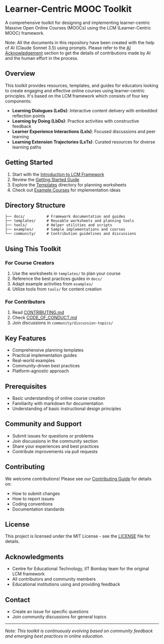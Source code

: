# Learner-Centric MOOC Toolkit

A comprehensive toolkit for designing and implementing learner-centric Massive Open Online Courses (MOOCs) using the LCM (Learner-Centric MOOC) framework.

Note: All the documents in this repository have been created with the help of AI (Claude Sonnet 3.5) using prompts. Please refer to the [AI Acknowledgement](./AI-ACKNOWLEDGEMENT.md) section to get the details of contributions made by AI and the human effort in the process.

## Overview

This toolkit provides resources, templates, and guides for educators looking to create engaging and effective online courses using learner-centric principles. It's based on the LCM framework which consists of four key components:

- **Learning Dialogues (LeDs)**: Interactive content delivery with embedded reflection points
- **Learning by Doing (LbDs)**: Practice activities with constructive feedback
- **Learner Experience Interactions (LxIs)**: Focused discussions and peer learning
- **Learning Extension Trajectories (LxTs)**: Curated resources for diverse learning paths

## Getting Started

1. Start with the [Introduction to LCM Framework](docs/lcm-framework.md)
2. Review the [Getting Started Guide](docs/getting-started.md)
3. Explore the [Templates](templates/) directory for planning worksheets
4. Check out [Example Courses](examples/) for implementation ideas

## Directory Structure

```
├── docs/          # Framework documentation and guides
├── templates/     # Reusable worksheets and planning tools
├── tools/         # Helper utilities and scripts
├── examples/      # Sample implementations and courses
└── community/     # Contribution guidelines and discussions
```

## Using This Toolkit

### For Course Creators
1. Use the worksheets in `templates/` to plan your course
2. Reference the best practices guides in `docs/`
3. Adapt example activities from `examples/`
4. Utilize tools from `tools/` for content creation

### For Contributors
1. Read [CONTRIBUTING.md](community/CONTRIBUTING.md)
2. Check [CODE_OF_CONDUCT.md](community/CODE_OF_CONDUCT.md)
3. Join discussions in `community/discussion-topics/`

## Key Features

- Comprehensive planning templates
- Practical implementation guides
- Real-world examples
- Community-driven best practices
- Platform-agnostic approach

## Prerequisites

- Basic understanding of online course creation
- Familiarity with markdown for documentation
- Understanding of basic instructional design principles

## Community and Support

- Submit issues for questions or problems
- Join discussions in the community section
- Share your experiences and best practices
- Contribute improvements via pull requests

## Contributing

We welcome contributions! Please see our [Contributing Guide](community/CONTRIBUTING.md) for details on:
- How to submit changes
- How to report issues
- Coding conventions
- Documentation standards

## License

This project is licensed under the MIT License - see the [LICENSE](LICENSE) file for details.

## Acknowledgments

- Centre for Educational Technology, IIT Bombay team for the original LCM framework
- All contributors and community members
- Educational institutions using and providing feedback

## Contact

- Create an issue for specific questions
- Join community discussions for general topics

---

*Note: This toolkit is continuously evolving based on community feedback and emerging best practices in online education.*